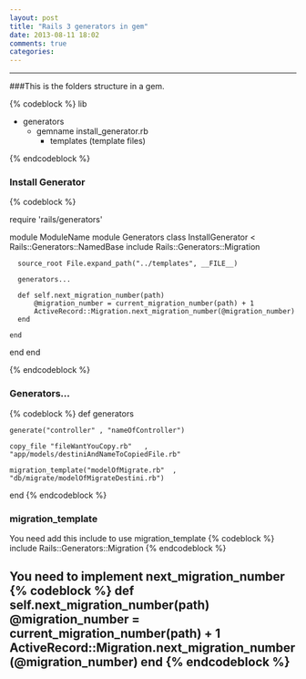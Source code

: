 ```yaml
---
layout: post
title: "Rails 3 generators in gem"
date: 2013-08-11 18:02
comments: true
categories: 
---
```

---

<!--more-->
###This is the folders structure in a gem.

{% codeblock %}
lib
  - generators
    - gemname
      install_generator.rb
      - templates
        (template files)
        
{% endcodeblock %}

### Install Generator

{% codeblock %}

require 'rails/generators'

module ModuleName
  module Generators
    class InstallGenerator < Rails::Generators::NamedBase
      include Rails::Generators::Migration
      
      source_root File.expand_path("../templates", __FILE__)
      
      generators...
      
      def self.next_migration_number(path)
          @migration_number = current_migration_number(path) + 1
          ActiveRecord::Migration.next_migration_number(@migration_number)
      end
  
    end
   
  end
end

{% endcodeblock %}


### Generators...
{% codeblock %}
def generators
           
    generate("controller" , "nameOfController")
    
    copy_file "fileWantYouCopy.rb"   , "app/models/destiniAndNameToCopiedFile.rb"
    
    migration_template("modelOfMigrate.rb"  , "db/migrate/modelOfMigrateDestini.rb")
end
{% endcodeblock %}

### migration_template

You need add this include to use migration_template
{% codeblock %}
include Rails::Generators::Migration
{% endcodeblock %}

You need to implement next_migration_number
{% codeblock %}
def self.next_migration_number(path)
      @migration_number = current_migration_number(path) + 1
      ActiveRecord::Migration.next_migration_number(@migration_number)
end
{% endcodeblock %}
---